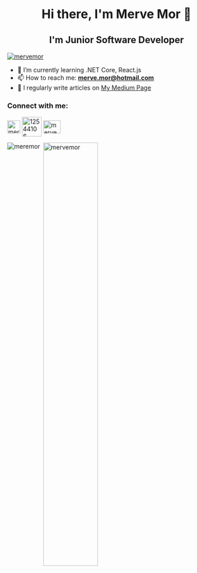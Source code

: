 <h1 align="center">Hi there, I'm Merve Mor 👋</h1>

<h2 align="center"> I'm Junior Software Developer </h2>

<p align="left"><a href="https://github.com/ryo-ma/github-profile-trophy"><img src="https://github-profile-trophy.vercel.app/?username=mervemor" alt="mervemor"  /></a> </p>

- 🌱 I’m currently learning .NET Core, React.js
- 📫 How to reach me: **merve.mor@hotmail.com**
- 📝 I regularly write articles on [My Medium Page](https://merve-mor.medium.com/) 

<h3 align="left">Connect with me:</h3>
<p align="left">
<a href="https://www.linkedin.com/in/merve-mor/" target="blank"><img align="center" src="https://velanovascular.com/wp-content/uploads/2020/06/LinkedIn.png" alt="mervemor" height="30" width="30" /></a>
<a href="https://stackoverflow.com/users/15086933/mervemor" target="blank"><img align="center" src="https://upload.wikimedia.org/wikipedia/commons/thumb/e/ef/Stack_Overflow_icon.svg/768px-Stack_Overflow_icon.svg.png" alt="12544106" height="45" width="45" /></a>
<a href="https://merve-mor.medium.com/" target="blank"><img align="center" src="https://cdn.jsdelivr.net/npm/simple-icons@3.0.1/icons/medium.svg" alt="mervemori" height="30" width="40" /></a>
</p>

<p><img align="left" src="https://github-readme-stats.vercel.app/api/top-langs?username=mervemor&show_icons=true&theme=radical&locale=en&layout=compact" alt="meremor" /></p>

<p>&nbsp;<img align="center" src="https://github-readme-stats.vercel.app/api?username=mervemor&show_icons=true&theme=dark&locale=en" alt="mervemor" width="50%" /></p>
<!--
**mervemor/mervemor** is a ✨ _special_ ✨ repository because its `README.md` (this file) appears on your GitHub profile.

Here are some ideas to get you started:

- 🔭 I’m currently working on ...
- 👯 I’m looking to collaborate on ...
- 🤔 I’m looking for help with ...
- 💬 Ask me about ...
- 😄 Pronouns: ...
- ⚡ Fun fact: ...
-->

